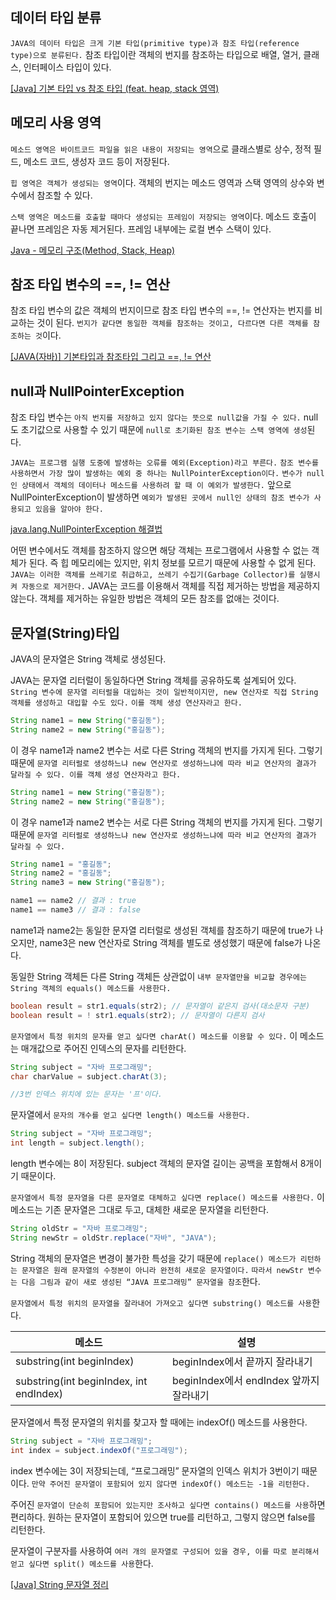 ## 데이터 타입 분류

`JAVA의 데이터 타입은 크게 기본 타입(primitive type)과 참조 타입(reference type)으로 분류된다.` 참조 타입이란 객체의 번지를 참조하는 타입으로 배열, 열거, 클래스, 인터페이스 타입이 있다.

[[Java] 기본 타입 vs 참조 타입 (feat. heap, stack 영역)](https://week-year.tistory.com/141)

## 메모리 사용 영역

`메소드 영역은 바이트코드 파일을 읽은 내용이 저장되는 영역`으로 클래스별로 상수, 정적 필드, 메소드 코드, 생성자 코드 등이 저장된다.

`힙 영역은 객체가 생성되는 영역`이다. 객체의 번지는 메소드 영역과 스택 영역의 상수와 변수에서 참조할 수 있다.

`스택 영역은 메소드를 호출할 때마다 생성되는 프레임이 저장되는 영역`이다. 메소드 호출이 끝나면 프레임은 자동 제거된다. 프레임 내부에는 로컬 변수 스택이 있다. 

[Java - 메모리 구조(Method, Stack, Heap)](https://velog.io/@b2b2004/Java-%EB%A9%94%EB%AA%A8%EB%A6%AC-%EA%B5%AC%EC%A1%B0Method-Stack-Heap)

## 참조 타입 변수의 ==, != 연산

참조 타입 변수의 값은 객체의 번지이므로 참조 타입 변수의 ==, != 연산자는 번지를 비교하는 것이 된다. `번지가 같다면 동일한 객체를 참조하는 것이고, 다르다면 다른 객체를 참조하는 것`이다.

[[JAVA(자바)] 기본타입과 참조타입 그리고 ==, != 연산](https://chobo24.tistory.com/entry/JAVA%EC%9E%90%EB%B0%94-%EA%B8%B0%EB%B3%B8%ED%83%80%EC%9E%85%EA%B3%BC-%EC%B0%B8%EC%A1%B0%ED%83%80%EC%9E%85-%EA%B7%B8%EB%A6%AC%EA%B3%A0-%EC%97%B0%EC%82%B0)

## null과 NullPointerException

참조 타입 변수는 `아직 번지를 저장하고 있지 않다는 뜻으로 null값을 가질 수 있다.` null도 초기값으로 사용할 수 있기 때문에 `null로 초기화된 참조 변수는 스택 영역에 생성`된다.

`JAVA는 프로그램 실행 도중에 발생하는 오류를 예외(Exception)라고 부른다.` `참조 변수를 사용하면서 가장 많이 발생하는 예외 중 하나는 NullPointerException이다.` `변수가 null인 상태에서 객체의 데이터나 메소드를 사용하려 할 때 이 예외가 발생한다.` 앞으로 NullPointerException이 발생하면 `예외가 발생된 곳에서 null인 상태의 참조 변수가 사용되고 있음을 알아야 한다.`

[java.lang.NullPointerException 해결법](https://devlearn.tistory.com/19)

어떤 변수에서도 객체를 참조하지 않으면 해당 객체는 프로그램에서 사용할 수 없는 객체가 된다. 즉 힙 메모리에는 있지만, 위치 정보를 모르기 때문에 사용할 수 없게 된다. `JAVA는 이러한 객체를 쓰레기로 취급하고, 쓰레기 수집기(Garbage Collector)를 실행시켜 자동으로 제거한다.` JAVA는 코드를 이용해서 객체를 직접 제거하는 방법을 제공하지 않는다. 객체를 제거하는 유일한 방법은 객체의 모든 참조를 없애는 것이다.

## 문자열(String)타입

JAVA의 문자열은 String 객체로 생성된다. 

JAVA는 문자열 리터럴이 동일하다면 String 객체를 공유하도록 설계되어 있다. `String 변수에 문자열 리터럴을 대입하는 것이 일반적이지만, new 연산자로 직접 String 객체를 생성하고 대입할 수도 있다.` `이를 객체 생성 연산자라고 한다.`
```java
String name1 = new String("홍길동"); 
String name2 = new String("홍길동"); 
```

이 경우 name1과 name2 변수는 서로 다른 String 객체의 번지를 가지게 된다. 그렇기 때문에 `문자열 리터럴로 생성하느냐 new 연산자로 생성하느냐에 따라 비교 연산자의 결과가 달라질 수 있다. 이를 객체 생성 연산자라고 한다.`
```java
String name1 = new String("홍길동"); 
String name2 = new String("홍길동"); 
```

이 경우 name1과 name2 변수는 서로 다른 String 객체의 번지를 가지게 된다. 그렇기 때문에 `문자열 리터럴로 생성하느냐 new 연산자로 생성하느냐에 따라 비교 연산자의 결과가 달라질 수 있다.`
```java
String name1 = "홍길동"; 
String name2 = "홍길동";
String name3 = new String("홍길동");

name1 == name2 // 결과 : true
name1 == name3 // 결과 : false  
```

name1과 name2는 동일한 문자열 리터럴로 생성된 객체를 참조하기 때문에 true가 나오지만, name3은 new 연산자로 String 객체를 별도로 생성했기 때문에 false가 나온다.

동일한 String 객체든 다른 String 객체든 상관없이 `내부 문자열만을 비교할 경우에는 String 객체의 equals() 메소드를 사용한다.`

```java
boolean result = str1.equals(str2); // 문자열이 같은지 검사(대소문자 구분)
boolean result = ! str1.equals(str2); // 문자열이 다른지 검사
```

`문자열에서 특정 위치의 문자를 얻고 싶다면 charAt() 메소드를 이용할 수 있다.` 이 메소드는 매개값으로 주어진 인덱스의 문자를 리턴한다.

```java
String subject = "자바 프로그래밍";
char charValue = subject.charAt(3);

//3번 인덱스 위치에 있는 문자는 '프'이다.
```

문자열에서 `문자의 개수를 얻고 싶다면 length() 메소드를 사용한다.`

```java
String subject = "자바 프로그래밍";
int length = subject.length();
```
length 변수에는 8이 저장된다. subject 객체의 문자열 길이는 공백을 포함해서 8개이기 때문이다.

`문자열에서 특정 문자열을 다른 문자열로 대체하고 싶다면 replace() 메소드를 사용한다.` 이 메소드는 기존 문자열은 그대로 두고, 대체한 새로운 문자열을 리턴한다.

```java
String oldStr = "자바 프로그래밍";
String newStr = oldStr.replace("자바", "JAVA");
```
String 객체의 문자열은 변경이 불가한 특성을 갖기 때문에 `replace() 메소드가 리턴하는 문자열은 원래 문자열의 수정본이 아니라 완전히 새로운 문자열이다.` `따라서 newStr 변수는 다음 그림과 같이 새로 생성된 “JAVA 프로그래밍” 문자열을 참조`한다.

`문자열에서 특정 위치의 문자열을 잘라내어 가져오고 싶다면 substring() 메소드를 사용`한다.

| 메소드 | 설명 |
| --- | --- |
| substring(int beginIndex) | beginIndex에서 끝까지 잘라내기 |
| substring(int beginIndex, int endIndex) | beginIndex에서 endIndex 앞까지 잘라내기 |

문자열에서 특정 문자열의 위치를 찾고자 할 때에는 indexOf() 메소드를 사용한다. 

```java
String subject = "자바 프로그래밍";
int index = subject.indexOf("프로그래밍");
```
index 변수에는 3이 저장되는데, “프로그래밍” 문자열의 인덱스 위치가 3번이기 때문이다. `만약 주어진 문자열이 포함되어 있지 않다면 indexOf() 메소드는 -1을 리턴한다.`

주어진 `문자열이 단순히 포함되어 있는지만 조사하고 싶다면 contains() 메소드를 사용`하면 편리하다. 원하는 문자열이 포함되어 있으면 true를 리턴하고, 그렇지 않으면 false를 리턴한다.

문자열이 구분자를 사용하여 `여러 개의 문자열로 구성되어 있을 경우, 이를 따로 분리해서 얻고 싶다면 split() 메소드를 사용`한다.

[[Java] String 문자열 정리](https://pongic.tistory.com/9)